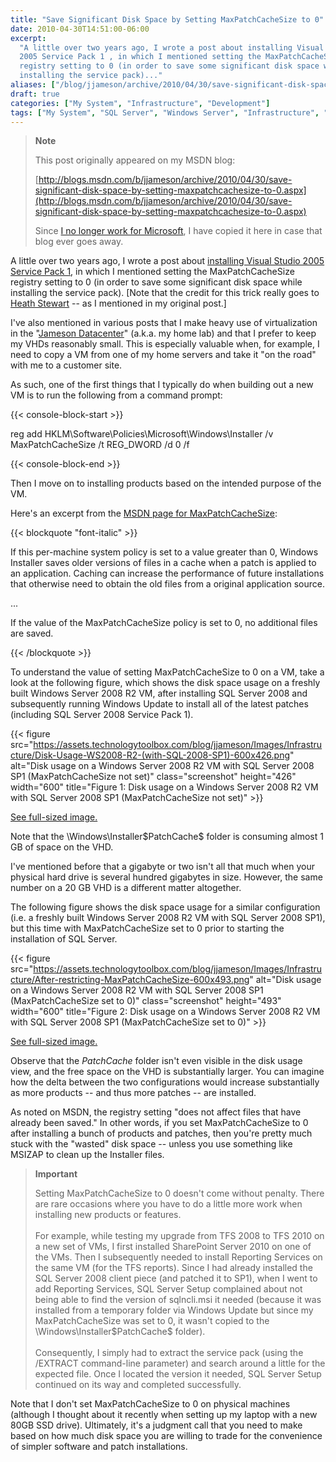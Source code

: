 ```yaml
---
title: "Save Significant Disk Space by Setting MaxPatchCacheSize to 0"
date: 2010-04-30T14:51:00-06:00
excerpt:
  "A little over two years ago, I wrote a post about installing Visual Studio
  2005 Service Pack 1 , in which I mentioned setting the MaxPatchCacheSize
  registry setting to 0 (in order to save some significant disk space while
  installing the service pack)..."
aliases: ["/blog/jjameson/archive/2010/04/30/save-significant-disk-space-by-setting-maxpatchcachesize-to-0.aspx"]
draft: true
categories: ["My System", "Infrastructure", "Development"]
tags: ["My System", "SQL Server", "Windows Server", "Infrastructure", "Virtualization", "Visual Studio"]
---
```


> **Note**
>
> This post originally appeared on my MSDN blog:
>
> [http://blogs.msdn.com/b/jjameson/archive/2010/04/30/save-significant-disk-space-by-setting-maxpatchcachesize-to-0.aspx](http://blogs.msdn.com/b/jjameson/archive/2010/04/30/save-significant-disk-space-by-setting-maxpatchcachesize-to-0.aspx)
>
> Since
> [I no longer work for Microsoft](/blog/jjameson/2011/09/02/last-day-with-microsoft),
> I have copied it here in case that blog ever goes away.

A little over two years ago, I wrote a post about
[installing Visual Studio 2005 Service Pack 1](/blog/jjameson/2008/02/08/installing-visual-studio-2005-sp1),
in which I mentioned setting the MaxPatchCacheSize registry setting to 0 (in
order to save some significant disk space while installing the service pack).
[Note that the credit for this trick really goes to [Heath Stewart](http://blogs.msdn.com/heaths/)
-- as I mentioned in my original post.]

I've also mentioned in various posts that I make heavy use of virtualization in
the "[Jameson Datacenter](/blog/jjameson/2009/09/14/the-jameson-datacenter)"
(a.k.a. my home lab) and that I prefer to keep my VHDs reasonably small. This is
especially valuable when, for example, I need to copy a VM from one of my home
servers and take it "on the road" with me to a customer site.

As such, one of the first things that I typically do when building out a new VM
is to run the following from a command prompt:

{{< console-block-start >}}

reg add HKLM\Software\Policies\Microsoft\Windows\Installer /v MaxPatchCacheSize
/t REG\_DWORD /d 0 /f

{{< console-block-end >}}

Then I move on to installing products based on the intended purpose of the VM.

Here's an excerpt from the
[MSDN page for MaxPatchCacheSize](http://msdn.microsoft.com/en-us/library/aa369798%28VS.85%29.aspx):

{{< blockquote "font-italic" >}}

If this per-machine system policy is set to a value greater than 0, Windows
Installer saves older versions of files in a cache when a patch is applied to an
application. Caching can increase the performance of future installations that
otherwise need to obtain the old files from a original application source.

...

If the value of the MaxPatchCacheSize policy is set to 0, no additional files
are saved.

{{< /blockquote >}}

To understand the value of setting MaxPatchCacheSize to 0 on a VM, take a look
at the following figure, which shows the disk space usage on a freshly built
Windows Server 2008 R2 VM, after installing SQL Server 2008 and subsequently
running Windows Update to install all of the latest patches (including SQL
Server 2008 Service Pack 1).

{{< figure
src="https://assets.technologytoolbox.com/blog/jjameson/Images/Infrastructure/Disk-Usage-WS2008-R2-(with-SQL-2008-SP1)-600x426.png"
alt="Disk usage on a Windows Server 2008 R2 VM with SQL Server 2008 SP1 (MaxPatchCacheSize not set)"
class="screenshot" height="426" width="600"
title="Figure 1: Disk usage on a Windows Server 2008 R2 VM with SQL Server 2008 SP1 (MaxPatchCacheSize not set)" >}}

[See full-sized image.](https://assets.technologytoolbox.com/blog/jjameson/Images/Infrastructure/Disk-Usage-WS2008-R2-%28with-SQL-2008-SP1%29-1024x727.png)

Note that the \Windows\Installer\$PatchCache$ folder is consuming almost 1 GB of
space on the VHD.

I've mentioned before that a gigabyte or two isn't all that much when your
physical hard drive is several hundred gigabytes in size. However, the same
number on a 20 GB VHD is a different matter altogether.

The following figure shows the disk space usage for a similar configuration
(i.e. a freshly built Windows Server 2008 R2 VM with SQL Server 2008 SP1), but
this time with MaxPatchCacheSize set to 0 prior to starting the installation of
SQL Server.

{{< figure
src="https://assets.technologytoolbox.com/blog/jjameson/Images/Infrastructure/After-restricting-MaxPatchCacheSize-600x493.png"
alt="Disk usage on a Windows Server 2008 R2 VM with SQL Server 2008 SP1 (MaxPatchCacheSize set to 0)"
class="screenshot" height="493" width="600"
title="Figure 2: Disk usage on a Windows Server 2008 R2 VM with SQL Server 2008 SP1 (MaxPatchCacheSize set to 0)" >}}

[See full-sized image.](https://assets.technologytoolbox.com/blog/jjameson/Images/Infrastructure/After-restricting-MaxPatchCacheSize-857x704.png)

Observe that the $PatchCache$ folder isn't even visible in the disk usage view,
and the free space on the VHD is substantially larger. You can imagine how the
delta between the two configurations would increase substantially as more
products -- and thus more patches -- are installed.

As noted on MSDN, the registry setting "does not affect files that have already
been saved." In other words, if you set MaxPatchCacheSize to 0 after installing
a bunch of products and patches, then you're pretty much stuck with the "wasted"
disk space -- unless you use something like MSIZAP to clean up the Installer
files.

> **Important**
>
> Setting MaxPatchCacheSize to 0 doesn't come without penalty. There are rare
> occasions where you have to do a little more work when installing new products
> or features.\
> \
> For example, while testing my upgrade from TFS 2008 to TFS 2010 on a new set
> of VMs, I first installed SharePoint Server 2010 on one of the VMs. Then I
> subsequently needed to install Reporting Services on the same VM (for the TFS
> reports). Since I had already installed the SQL Server 2008 client piece (and
> patched it to SP1), when I went to add Reporting Services, SQL Server Setup
> complained about not being able to find the version of sqlncli.msi it needed
> (because it was installed from a temporary folder via Windows Update but since
> my MaxPatchCacheSize was set to 0, it wasn't copied to the
> \Windows\Installer\$PatchCache$ folder).\
> \
> Consequently, I simply had to extract the service pack (using the /EXTRACT
> command-line parameter) and search around a little for the expected file. Once
> I located the version it needed, SQL Server Setup continued on its way and
> completed successfully.

Note that I don't set MaxPatchCacheSize to 0 on physical machines (although I
thought about it recently when setting up my laptop with a new 80GB SSD drive).
Ultimately, it's a judgment call that you need to make based on how much disk
space you are willing to trade for the convenience of simpler software and patch
installations.
